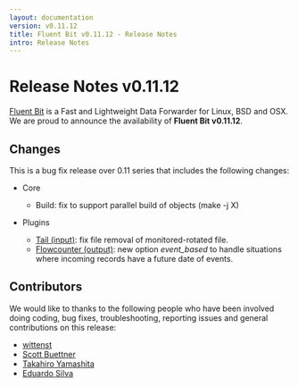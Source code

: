 ```yaml
---
layout: documentation
version: v0.11.12
title: Fluent Bit v0.11.12 - Release Notes
intro: Release Notes
---
```


# Release Notes v0.11.12

[Fluent Bit](http://fluentbit.io) is a Fast and Lightweight Data Forwarder for Linux, BSD and OSX. We are proud to announce the availability of __Fluent Bit v0.11.12__.

## Changes

This is a bug fix release over 0.11 series that includes the following changes:

- Core
  - Build: fix to support parallel build of objects (make -j X)

- Plugins
  - [Tail (input)](http://fluentbit.io/documentation/0.11/input/tail.html): fix file removal of monitored-rotated file.
  - [Flowcounter (output)](http://fluentbit.io/documentation/0.11/output/flowcounter.html): new option _event\_based_ to handle situations where incoming records have a future date of events.

## Contributors

We would like to thanks to the following people who have been involved doing coding, bug fixes, troubleshooting, reporting issues and general contributions on this release:

- [wittenst](https://github.com/wittenst)
- [Scott Buettner](https://github.com/scottbuettner)
- [Takahiro Yamashita](https://github.com/nokute78)
- [Eduardo Silva](https://github.com/edsiper)
